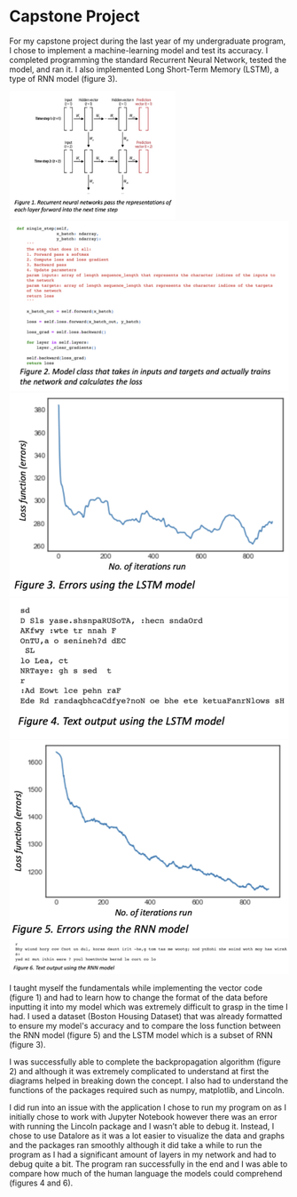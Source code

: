# Capstone Project
For my capstone project during the last year of my undergraduate program, I chose to implement a machine-learning model and test its accuracy.
I completed programming the standard Recurrent Neural Network, tested the model, and ran it. I also implemented Long Short-Term Memory (LSTM), a type of RNN model (figure 3). 

<img src="Files/fig 1.png" style="width:300px;"> <img src="Files/fig 2.png"> <img src="Files/fig 3.png"> <img src="Files/fig 4.png"> <img src="Files/fig 5.png"> <img src="Files/fig 6.png">

I taught myself the fundamentals while implementing the vector code (figure 1) and had to learn how to change the format of the data before inputting it into my model which was extremely difficult to grasp in the time I had. I used a dataset (Boston Housing Dataset) that was already formatted to ensure my model's accuracy and to compare the loss function between the RNN model (figure 5) and the LSTM model which is a subset of RNN (figure 3).

I was successfully able to complete the backpropagation algorithm (figure 2) and although it was extremely complicated to understand at first the diagrams helped in breaking down the concept. I also had to understand the functions of the packages required such as numpy, matplotlib, and Lincoln.

I did run into an issue with the application I chose to run my program on as I initially chose to work with Jupyter Notebook however there was an error with running the Lincoln package and I wasn’t able to debug it. Instead, I chose to use Datalore as it was a lot easier to visualize the data and graphs and the packages ran smoothly although it did take a while to run the program as I had a significant amount of layers in my network and had to debug quite a bit. The program ran successfully in the end and I was able to compare how much of the human language the models could comprehend (figures 4 and 6).
